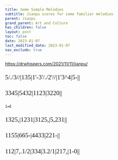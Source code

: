 ```yaml
---
title: Some Simple Melodies
subtitle: Jianpu scores for some familiar melodies
parent: Jianpu
grand_parent: Art and Culture
has_children: false
layout: post
toc: false
date: 2023-01-07
last_modified_date: 2023-01-07
nav_exclude: true
---
```


<style>
@font-face {
    font-family: Jianpu;
    src: url("{{site.webfontdirectory}}/jianpu/colrJianpu.ttf ");
}
.jianpu {
    font-family: Jianpu;
    line-height: 1.5;
    font-size: 150%
}
.lyrics {
    font-size: 75%
}
@media (max-width: 50rem) {
    .jianpu  {
        font-size: 120%;
    }
    .lyrics {
        font-size: 60%
    }
}
</style>


<!--https://drwhispers.com/2021/11/11/jianpu/-->

https://drwhispers.com/2021/11/11/jianpu/



<pre class="jianpu">
5/./3//|135|1'-3'/./2'//|1'3^4|5-||
</pre>



<pre class="jianpu">
3345|5432|1123|3220||
</pre>


`1=E`
<pre class="jianpu">
1325,|1231|3125,|5,231||
</pre>


<pre class="jianpu">
1155|665-|4433|221-||
</pre>



<pre class="jianpu">
112|7,.1/2|334|3.2/1|217,|1-0||
</pre>


